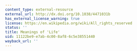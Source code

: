 ```yaml
---
content_type: external-resource
external_url: http://dx.doi.org/10.1038/4471031b
has_external_license_warning: true
license: https://en.wikipedia.org/wiki/All_rights_reserved
status: ''
title: Meanings of 'Life'
uid: 11122be9-e7ab-4c00-8af8-6c5e38551440
wayback_url: ''
---
```

